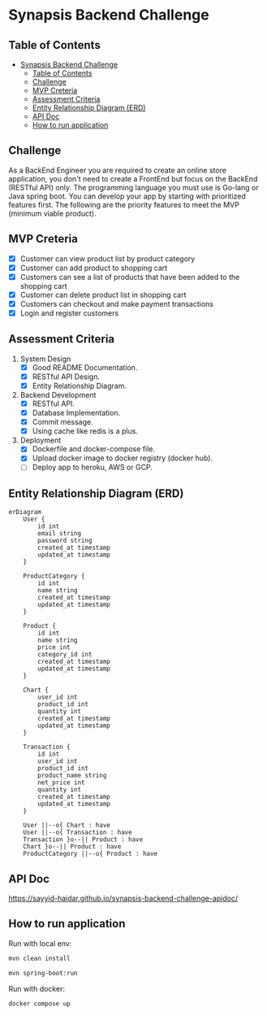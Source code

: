 # Synapsis Backend Challenge

## Table of Contents

- [Synapsis Backend Challenge](#synapsis-backend-challenge)
  - [Table of Contents](#table-of-contents)
  - [Challenge](#challenge)
  - [MVP Creteria](#mvp-creteria)
  - [Assessment Criteria](#assessment-criteria)
  - [Entity Relationship Diagram (ERD)](#entity-relationship-diagram-erd)
  - [API Doc](#api-doc)
  - [How to run application](#how-to-run-application)

## Challenge

As a BackEnd Engineer you are required to create an online store application, you don't need to create a FrontEnd but focus on the BackEnd (RESTful API) only. The programming language you must use is Go-lang or Java spring boot.
You can develop your app by starting with prioritized features first. The following are the priority features to meet the MVP (minimum viable product).

## MVP Creteria

- [x] Customer can view product list by product category
- [x] Customer can add product to shopping cart
- [x] Customers can see a list of products that have been added to the shopping cart
- [x] Customer can delete product list in shopping cart
- [x] Customers can checkout and make payment transactions
- [x] Login and register customers

## Assessment Criteria

1. System Design
   - [x] Good README Documentation.
   - [x] RESTful API Design.
   - [x] Entity Relationship Diagram.

2. Backend Development
   - [x] RESTful API.
   - [x] Database Implementation.
   - [x] Commit message.
   - [x] Using cache like redis is a plus.

3. Deployment
   - [x] Dockerfile and docker-compose file.
   - [x] Upload docker image to docker registry (docker hub).
   - [ ] Deploy app to heroku, AWS or GCP.

## Entity Relationship Diagram (ERD)

```mermaid
erDiagram
    User {
        id int
        email string
        password string
        created_at timestamp
        updated_at timestamp
    }

    ProductCategory {
        id int
        name string
        created_at timestamp
        updated_at timestamp
    }

    Product {
        id int
        name string
        price int
        category_id int
        created_at timestamp
        updated_at timestamp
    }

    Chart {
        user_id int
        product_id int
        quantity int
        created_at timestamp
        updated_at timestamp
    }

    Transaction {
        id int
        user_id int
        product_id int
        product_name string
        net_price int
        quantity int
        created_at timestamp
        updated_at timestamp
    }

    User ||--o{ Chart : have 
    User ||--o{ Transaction : have 
    Transaction }o--|| Product : have 
    Chart }o--|| Product : have 
    ProductCategory ||--o{ Product : have 
```

## API Doc

https://sayyid-haidar.github.io/synapsis-backend-challenge-apidoc/

## How to run application

Run with local env:

```bash
mvn clean install

mvn spring-boot:run
```

Run with docker:

```bash
docker compose up
```

